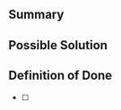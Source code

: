 <!-- Don't forget to add Weight , Assignee, labels, milestones, time estimates! 

/weight
/assign
/label
/milestone %
/estimate
/relate 

More quick actions: https://docs.gitlab.com/ee/user/project/quick_actions.html

Weights:
1 - Trivial
2 - Small
3 - Medium
5 - Large
5+ - Needs to be broken up into smaller issues
-->

## Summary
<!-- Outline the issue being faced and how it could be fixed or what potential feature you plan to add!-->

## Possible Solution
<!-- Describe how you plan to resolve the issue or add a new feature!-->

## Definition of Done
<!-- Here you can keep a list of TODO!-->
- [ ] 


